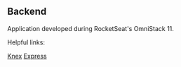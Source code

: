 ## Backend

Application developed during RocketSeat's OmniStack 11.

Helpful links:

[Knex](http://knexjs.org/)
[Express](https://expressjs.com/)
